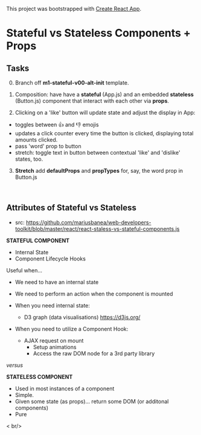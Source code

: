 This project was bootstrapped with [Create React App](https://github.com/facebook/create-react-app).

# Stateful vs Stateless Components + Props

## Tasks

0. Branch off **m1-stateful-v00-alt-init** template.

1. Composition: have have a **stateful** (App.js) and an embedded **stateless** (Button.js) component that interact with each other via **props**.

2. Clicking on a 'like' button will update state and adjust the display in App:
  * toggles between 👍 and 👎 emojis
  * updates a click counter every time the button is clicked, displaying total amounts clicked.
  * pass 'word' prop to button
  * stretch: toggle text in button between contextual 'like' and 'dislike' states, too.

3. **Stretch** add **defaultProps** and **propTypes** for, say, the word prop in Button.js

<br />

## Attributes of Stateful vs Stateless
* src: https://github.com/mariusbanea/web-developers-toolkit/blob/master/react/react-staless-vs-stateful-components.js

**STATEFUL COMPONENT**
- Internal State
- Component Lifecycle Hooks

Useful when...
- We need to have an internal state
- We need to perform an action when the component is mounted

- When you need internal state:
  - D3 graph (data visualisations) https://d3js.org/

- When you need to utilize a Component Hook:
  - AJAX request on mount
    - Setup animations
    - Access the raw DOM node for a 3rd party library

_versus_

**STATELESS COMPONENT**
- Used in most instances of a component
- Simple.
- Given some state (as props)... return some DOM (or additonal components)
- Pure

< br/>


